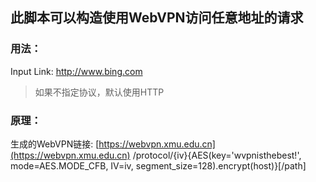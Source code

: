 ## 此脚本可以构造使用WebVPN访问任意地址的请求

### 用法：
Input Link: http://www.bing.com
> 如果不指定协议，默认使用HTTP

### 原理：
生成的WebVPN链接: [https://webvpn.xmu.edu.cn](https://webvpn.xmu.edu.cn) /protocol/{iv}{AES(key='wvpnisthebest!', mode=AES.MODE_CFB, IV=iv, segment_size=128).encrypt(host)}\[/path]
